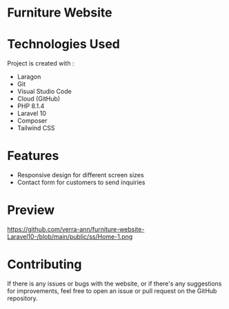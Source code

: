 # Furniture Website

# Technologies Used
Project is created with :
* Laragon
* Git
* Visual Studio Code
* Cloud (GitHub)
* PHP 8.1.4
* Laravel 10
* Composer
* Tailwind CSS

# Features
* Responsive design for different screen sizes
* Contact form for customers to send inquiries

# Preview
https://github.com/verra-ann/furniture-website-Laravel10-/blob/main/public/ss/Home-1.png

# Contributing
If there is any issues or bugs with the website, or if there's any suggestions for improvements, feel free to open an issue or pull request on the GitHub repository.
